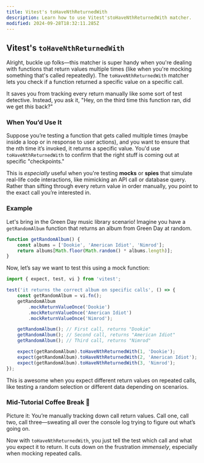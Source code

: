 ```yaml
---
title: Vitest's toHaveNthReturnedWith
description: Learn how to use Vitest'stoHaveNthReturnedWith matcher.
modified: 2024-09-28T18:32:11.285Z
---
```


## Vitest's `toHaveNthReturnedWith`

Alright, buckle up folks—this matcher is super handy when you're dealing with functions that return values multiple times (like when you're mocking something that's called repeatedly). The `toHaveNthReturnedWith` matcher lets you check if a function returned a specific value on a specific call.

It saves you from tracking every return manually like some sort of test detective. Instead, you ask it, "Hey, on the third time this function ran, did we get *this* back?"

### When You’d Use It

Suppose you’re testing a function that gets called multiple times (maybe inside a loop or in response to user actions), and you want to ensure that the nth time it’s invoked, it returns a specific value. You'd use `toHaveNthReturnedWith` to confirm that the right stuff is coming out at specific "checkpoints."

This is *especially* useful when you're testing **mocks** or **spies** that simulate real-life code interactions, like mimicking an API call or database query. Rather than sifting through every return value in order manually, you point to the exact call you’re interested in.

### Example

Let's bring in the Green Day music library scenario! Imagine you have a `getRandomAlbum` function that returns an album from Green Day at random.

```javascript
function getRandomAlbum() {
	const albums = ['Dookie', 'American Idiot', 'Nimrod'];
	return albums[Math.floor(Math.random() * albums.length)];
}
```

Now, let’s say we want to test this using a mock function:

```javascript
import { expect, test, vi } from 'vitest';

test('it returns the correct album on specific calls', () => {
	const getRandomAlbum = vi.fn();
	getRandomAlbum
		.mockReturnValueOnce('Dookie')
		.mockReturnValueOnce('American Idiot')
		.mockReturnValueOnce('Nimrod');

	getRandomAlbum(); // First call, returns "Dookie"
	getRandomAlbum(); // Second call, returns "American Idiot"
	getRandomAlbum(); // Third call, returns "Nimrod"

	expect(getRandomAlbum).toHaveNthReturnedWith(1, 'Dookie');
	expect(getRandomAlbum).toHaveNthReturnedWith(2, 'American Idiot');
	expect(getRandomAlbum).toHaveNthReturnedWith(3, 'Nimrod');
});
```

This is awesome when you expect different return values on repeated calls, like testing a random selection or different data depending on scenarios.

### Mid-Tutorial Coffee Break 🤔

Picture it: You’re manually tracking down call return values. Call one, call two, call three—sweating all over the console log trying to figure out what’s going on.

Now with `toHaveNthReturnedWith`, you just tell the test which call and what you expect it to return. It cuts down on the frustration *immensely*, especially when mocking repeated calls.

```ts
```
